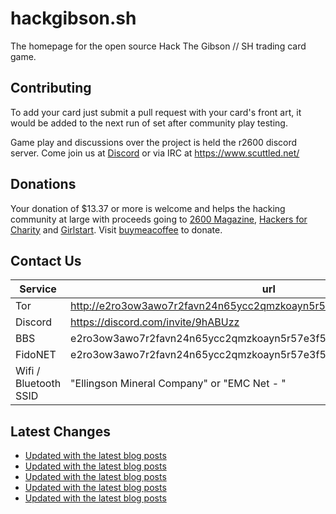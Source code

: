 # hackgibson.sh
The homepage for the open source Hack The Gibson // SH trading card game.


## Contributing

To add your card just submit a pull request with your card's front art, it would be added to the next run of set after community play testing.

Game play and discussions over the project is held the r2600 discord server. Come join us at [Discord](https://discord.com/invite/9hABUzz) or via IRC at https://www.scuttled.net/


## Donations

Your donation of $13.37 or more is welcome and helps the hacking community at large with proceeds going to [2600 Magazine](https://2600.com/), [Hackers for Charity](https://hackersforcharity.org) and [Girlstart](https://girlstart.org).  Visit [buymeacoffee](https://www.buymeacoffee.com/hackgibson.sh) to donate.


## Contact Us

Service | url
-|-
Tor | http://e2ro3ow3awo7r2favn24n65ycc2qmzkoayn5r57e3f56nvjwdcgg32ad.onion
Discord | https://discord.com/invite/9hABUzz
BBS | e2ro3ow3awo7r2favn24n65ycc2qmzkoayn5r57e3f56nvjwdcgg32ad.onion:23
FidoNET | e2ro3ow3awo7r2favn24n65ycc2qmzkoayn5r57e3f56nvjwdcgg32ad.onion:24554
Wifi / Bluetooth SSID | "Ellingson Mineral Company" or "EMC Net - <fidonet address>"

## Latest Changes
<!-- BLOG-POST-LIST:START -->
- [Updated with the latest blog posts](https://github.com/DFW2600/hackgibson.sh/commit/66fe45ecb7d66aad97cef443506fe7a480858330)
- [Updated with the latest blog posts](https://github.com/DFW2600/hackgibson.sh/commit/89c037bd8d0e91f2059339d47814300a42fc0cc8)
- [Updated with the latest blog posts](https://github.com/DFW2600/hackgibson.sh/commit/062b8ec176520f2aef4f320c22e5eb5314fb3085)
- [Updated with the latest blog posts](https://github.com/DFW2600/hackgibson.sh/commit/d6280f5b421a70581f55e2df7732c341d64aefb8)
- [Updated with the latest blog posts](https://github.com/DFW2600/hackgibson.sh/commit/434790123e8d44a20b84808f77beb1d2e954c0cc)
<!-- BLOG-POST-LIST:END -->
